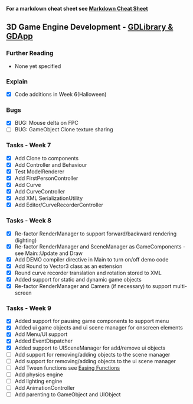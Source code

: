 ﻿
**For a markdown cheat sheet see [Markdown Cheat Sheet](https://www.markdownguide.org/cheat-sheet/)**

## 3D Game Engine Development - [GDLibrary & GDApp](https://github.com/nmcguinness/GD3_3_Intro_To_MonoGame.git)

### Further Reading
- None yet specified

### Explain
- [x] Code additions in Week 6(Halloween)

### Bugs
- [x] BUG: Mouse delta on FPC
- [ ] BUG: GameObject Clone texture sharing

### Tasks - Week 7
- [x] Add Clone to components
- [x] Add Controller and Behaviour
- [x] Test ModelRenderer
- [x] Add FirstPersonController
- [x] Add Curve
- [x] Add CurveController
- [x] Add XML SerializationUtility
- [x] Add Editor/CurveRecorderController

### Tasks - Week 8
- [x] Re-factor RenderManager to support forward/backward rendering (lighting)
- [x] Re-factor RenderManager and SceneManager as GameComponents - see Main::Update and Draw 
- [x] Add DEMO compiler directive in Main to turn on/off demo code
- [x] Add Round to Vector3 class as an extension
- [x] Round curve recorder translation and rotation stored to XML
- [x] Added support for static and dynamic game objects 
- [x] Re-factor RenderManager and Camera (if necessary) to support multi-screen

### Tasks - Week 9
- [x] Added support for pausing game components to support menu
- [x] Added ui game objects and ui scene manager for onscreen elements
- [x] Add Menu/UI support
- [x] Added EventDispatcher
- [x] Added support to UISceneManager for add/remove ui objects
- [ ] Add support for removing/adding objects to the scene manager
- [ ] Add support for removing/adding objects to the ui scene manager
- [ ] Add Tween functions see [Easing Functions](https://easings.net/)
- [ ] Add physics engine
- [ ] Add lighting engine
- [ ] Add AnimationController
- [ ] Add parenting to GameObject and UIObject